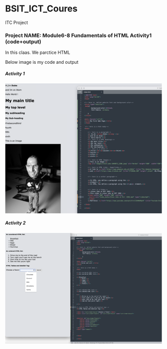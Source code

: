 # BSIT_ICT_Coures
ITC Project
### Project NAME:  Module6-8 Fundamentals of HTML Activity1 (code+output)

In this claas. We parctice HTML 

Below image is my code and output

##### Activity 1
![](Image/Snipaste_2022-10-21_08-51-39.png) 

##### Activity 2
![](Image/Snipaste_2022-10-21_10-23-57.png) 

